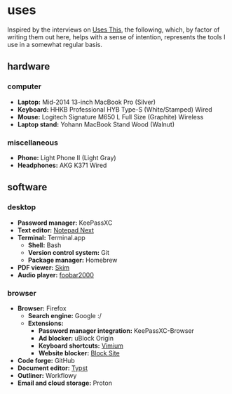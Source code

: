# uses

Inspired by the interviews on [Uses This](https://usesthis.com), the following, which, by factor of writing them out here, helps with a sense of intention, represents the tools I use in a somewhat regular basis.

## hardware

### computer
- **Laptop:** Mid-2014 13-inch MacBook Pro (Silver)
- **Keyboard:** HHKB Professional HYB Type-S (White/Stamped) Wired
- **Mouse:** Logitech Signature M650 L Full Size (Graphite) Wireless
- **Laptop stand:** Yohann MacBook Stand Wood (Walnut)

### miscellaneous
- **Phone:** Light Phone II (Light Gray)
- **Headphones:** AKG K371 Wired

## software

### desktop
- **Password manager:** KeePassXC
- **Text editor:** [Notepad Next](https://github.com/dail8859/NotepadNext)
- **Terminal:** Terminal.app
  - **Shell:** Bash
  - **Version control system:** Git
  - **Package manager:** Homebrew
- **PDF viewer:** [Skim](https://skim-app.sourceforge.io/)
- **Audio player:** [foobar2000](https://www.foobar2000.org/)

### browser
- **Browser:** Firefox
  - **Search engine:** Google :/
  - **Extensions:**
    - **Password manager integration:** KeePassXC-Browser
    - **Ad blocker:** uBlock Origin
    - **Keyboard shortcuts:** [Vimium](https://vimium.github.io/)
    - **Website blocker:** [Block Site](https://github.com/penge/block-site)
- **Code forge:** GitHub
- **Document editor:** [Typst](https://typst.app/)
- **Outliner:** Workflowy
- **Email and cloud storage:** Proton